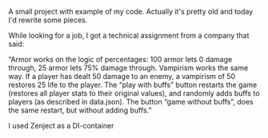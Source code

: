 A small project with example of my code. Actually it's pretty old and today I'd rewrite some pieces. 

While looking for a job, I got a technical assignment from a company that said:

“Armor works on the logic of percentages: 100 armor lets 0 damage through, 25 armor lets 75% damage through.
Vampirism works the same way. If a player has dealt 50 damage to an enemy, a vampirism of 50 restores 25 life to the player.
The “play with buffs” button restarts the game (restores all player stats to their original values), and randomly adds buffs to players (as described in data.json).
The button “game without buffs”, does the same restart, but without adding buffs.”

I used Zenject as a DI-container
